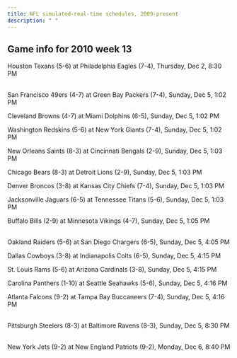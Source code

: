 ```yaml
---
title: NFL simulated-real-time schedules, 2009-present
description: " "
---
```


## Game info for 2010 week 13
Houston Texans (5-6) at Philadelphia Eagles (7-4), Thursday, Dec 2, 8:30 PM

<br/>San Francisco 49ers (4-7) at Green Bay Packers (7-4), Sunday, Dec 5, 1:02 PM

Cleveland Browns (4-7) at Miami Dolphins (6-5), Sunday, Dec 5, 1:02 PM

Washington Redskins (5-6) at New York Giants (7-4), Sunday, Dec 5, 1:02 PM

New Orleans Saints (8-3) at Cincinnati Bengals (2-9), Sunday, Dec 5, 1:03 PM

Chicago Bears (8-3) at Detroit Lions (2-9), Sunday, Dec 5, 1:03 PM

Denver Broncos (3-8) at Kansas City Chiefs (7-4), Sunday, Dec 5, 1:03 PM

Jacksonville Jaguars (6-5) at Tennessee Titans (5-6), Sunday, Dec 5, 1:03 PM

Buffalo Bills (2-9) at Minnesota Vikings (4-7), Sunday, Dec 5, 1:05 PM

<br/>Oakland Raiders (5-6) at San Diego Chargers (6-5), Sunday, Dec 5, 4:05 PM

Dallas Cowboys (3-8) at Indianapolis Colts (6-5), Sunday, Dec 5, 4:15 PM

St. Louis Rams (5-6) at Arizona Cardinals (3-8), Sunday, Dec 5, 4:15 PM

Carolina Panthers (1-10) at Seattle Seahawks (5-6), Sunday, Dec 5, 4:16 PM

Atlanta Falcons (9-2) at Tampa Bay Buccaneers (7-4), Sunday, Dec 5, 4:16 PM

<br/>Pittsburgh Steelers (8-3) at Baltimore Ravens (8-3), Sunday, Dec 5, 8:30 PM

<br/>New York Jets (9-2) at New England Patriots (9-2), Monday, Dec 6, 8:40 PM

